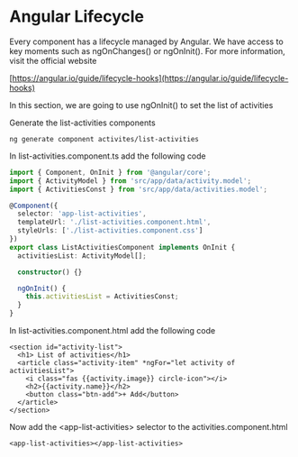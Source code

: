 # Angular Lifecycle

Every component has a lifecycle managed by Angular. We have access to key moments such as ngOnChanges\(\) or ngOnInit\(\). For more information, visit the official website

[https://angular.io/guide/lifecycle-hooks](https://angular.io/guide/lifecycle-hooks)

In this section, we are going to use ngOnInit\(\) to set the list of activities

Generate the list-activities components

```text
ng generate component activites/list-activities
```

In list-activities.component.ts add the following code

```typescript
import { Component, OnInit } from '@angular/core';
import { ActivityModel } from 'src/app/data/activity.model';
import { ActivitiesConst } from 'src/app/data/activities.model';

@Component({
  selector: 'app-list-activities',
  templateUrl: './list-activities.component.html',
  styleUrls: ['./list-activities.component.css']
})
export class ListActivitiesComponent implements OnInit {
  activitiesList: ActivityModel[];

  constructor() {}

  ngOnInit() {
    this.activitiesList = ActivitiesConst;
  }
}
```

In list-activities.component.html add the following code

```markup
<section id="activity-list">
  <h1> List of activities</h1>
  <article class="activity-item" *ngFor="let activity of activitiesList">
    <i class="fas {{activity.image}} circle-icon"></i>
    <h2>{{activity.name}}</h2>
    <button class="btn-add">+ Add</button>
  </article>
</section>
```

Now add the &lt;app-list-activities&gt; selector to the activities.component.html

```markup
<app-list-activities></app-list-activities>
```

